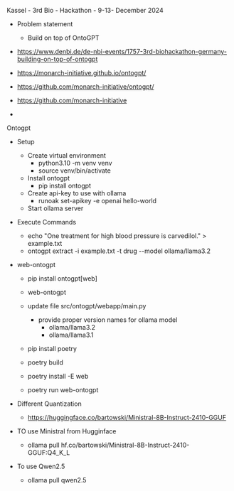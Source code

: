 Kassel - 3rd Bio - Hackathon - 9-13- December 2024

- Problem statement 
    - Build on top of OntoGPT

- https://www.denbi.de/de-nbi-events/1757-3rd-biohackathon-germany-building-on-top-of-ontogpt

- https://monarch-initiative.github.io/ontogpt/

- https://github.com/monarch-initiative/ontogpt/

- https://github.com/monarch-initiative

-
Ontogpt 

- Setup
    - Create virtual environment
        - python3.10 -m venv venv
        - source venv/bin/activate
    - Install ontogpt
        - pip install ontogpt
    - Create api-key to use with ollama
        - runoak set-apikey -e openai hello-world
    - Start ollama server 

- Execute Commands
    - echo "One treatment for high blood pressure is carvedilol." > example.txt
    - ontogpt extract -i example.txt -t drug --model ollama/llama3.2

    
- web-ontogpt   
    - pip install ontogpt[web]
    - web-ontogpt

    - update file src/ontogpt/webapp/main.py
        - provide proper version names for ollama model
            - ollama/llama3.2
            - ollama/llama3.1
    
    - pip install poetry
    - poetry build
    - poetry install -E web
    - poetry run web-ontogpt



- Different Quantization
    - https://huggingface.co/bartowski/Ministral-8B-Instruct-2410-GGUF

- TO use Ministral from Hugginface

    - ollama pull hf.co/bartowski/Ministral-8B-Instruct-2410-GGUF:Q4_K_L

- To use Qwen2.5 
    - ollama pull qwen2.5